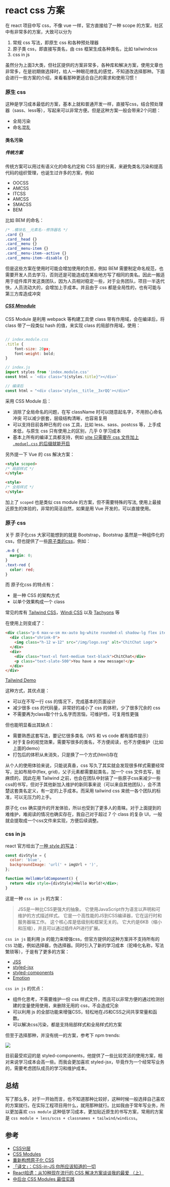 # react css 方案

在 react 项目中写 css，不像 vue 一样，官方直接给了一种 scope 的方案，社区中有非常多的方案，大致可以分为

1. 常规 css 写法，即原生 css 和各种预处理器
2. 原子类 css，即直接写类名，由 css 框架生成各种类名，比如 tailwindcss
3. css in js

虽然分为上面3大类，但社区提供的方案非常多，各种库和解决方案，使用文章也非常多，在是初期做选择时，给人一种眼花缭乱的感觉，不知道改选择那种。下面会进行一些方案的介绍，来看看那种更适合自己的需求和使用习惯！

### 原生 css

这种是学习成本最低的方案，基本上就和普通开发一样，直接写css，结合预处理器（sass、less等），写起来可以非常方便。但是这种方案一般会带来2个问题：

- 全局污染
- 命名混乱

#### 类名污染

##### 传统方案

传统方案可以用过有语义化的命名约定和 CSS 层的分离，来避免类名污染和提高代码的组织管理，也诞生过许多的方案，例如

- OOCSS
- AMCSS
- ITCSS
- AMCSS
- SMACSS
- BEM

比如 BEM 的命名：

```css
/* .模块名__元素名--修饰器名 */
.card {}
.card__head {}
.card__menu {}
.card__menu-item {}
.card__menu-item--active {}
.card__menu-item--disable {}
```

但是这些方案在使用时可能会增加使用的负担，例如 BEM 需要制定命名规范，也需要开发人员去学习，否则还是可能造成在某些地方写了相同的类名。因此一搬适用于组件库开发这类团队，因为人员相对稳定一些，对于业务团队，项目一半迭代快，人员流动大的，会增加上手成本。并且由于 css 都是全局性的，也有可能与第三方库造成冲突

##### [CSS Mmodule](https://github.com/css-modules/css-modules)

CSS Module 是利用 webpack 等构建工具使 class 带有作用域，会在编译后，将 class 带了一段类似 hash 的值，来实现 class 的局部作用域，使用：

```jsx

// index.module.css
.title {
    font-size: 20px;
    font-weight: bold;
}

// index.js
import styles from 'index.module.css'
const html = `<div class="${styles.title}"></div>`

// 编译后
const html = "<div class='styles__title__3xrQQ'></div>"
```

采用 CSS Module 后：

- 消除了全局命名的问题，在写 className 时可以随意起名字，不用担心命名冲突
  可以减少嵌套，层级结构清晰，也容易复用
- 可以支持目前各种已有的 css 工具，比如 less、sass、postcss 等，上手成本低，与原生 css 只有使用上的区别，几乎 0 学习成本
- 基本上所有的编译工具都支持，例如 [vite 只需要在 css 文件加上 `.moduel.css` 的后缀就能开启](https://vitejs.dev/guide/features.html#css-modules)

另外提一下 Vue 的 css 解决方案：

```html
<style scoped>
/* 局部样式 */
</style>

<style>
/* 全局样式 */
</style>
```

加上了 `scoped` 也是类似 css module 的方案，但不需要特殊的写法, 使用上最接近原生的体验的，非常的简洁自然，如果是用 Vue 开发的，可以直接使用。

### 原子 css

关于 原子化css 大家可能想到的就是 Bootstrap，Bootstrap 虽然是一种组件化的 css，但也提供了一些[原子类的css](https://getbootstrap.com/docs/5.1/utilities/api/#api-explained)，例如：

```css
.m-0 {
  margin: 0;
}
.text-red {
  color: red;
}
```

而 原子化css 的特点有：

- 是一种 CSS 的架构方式
- 以单个效果构成一个 class

常见的库有 [Tailwind CSS](https://tailwindcss.com/)，[Windi CSS](https://cn.windicss.org/) 以及 [Tachyons](https://tachyons.io/) 等

在使用上则变成了：

```html
<div class="p-6 max-w-sm mx-auto bg-white rounded-xl shadow-lg flex items-center space-x-4">
  <div class="shrink-0">
    <img class="h-12 w-12" src="/img/logo.svg" alt="ChitChat Logo">
  </div>
  <div>
    <div class="text-xl font-medium text-black">ChitChat</div>
    <p class="text-slate-500">You have a new message!</p>
  </div>
</div>
```

[Tailwind Demo](https://tailwindcss.com/docs/utility-first)

这种方式，其优点是：

- 可以在不写一行 css 的情况下，完成基本的页面设计
- 减少很多 css 的代码量，非常好的减小了 css 的体积，少了很多冗余的 css
- 不需要再为class取个什么名字而苦恼，可维护性，可复用性更强

但也能明显看出其缺点：

- 需要熟悉这套写法，要记忆很多类名（WS 和 vs code 都有插件提示）
- 对于复杂的视觉效果，需要写很多的类名，不方便阅读，也不方便维护（比如上面的demo）
- 打包后的体积从未消失，只是换了一个方式(html)存在

从个人的使用体验来说，只能说真香，css 写久了其实就会发现很多样式需要经常写，比如布局中(flex, grid)，父子元素都需要起类名，加一个 css 文件去写，挺麻烦的，因此在用 Tailwind 之前，也会在团队中封装了一些原子css来减少一些css的书写，但对于其他新加入维护的新同事来说（可以来自其他团队），会不清楚这套类名定义，有一定的上手成本。而采用 tailwind css 来统一各个团队的标准，可以无压力的上手。

原子化 css 确实提升的开发体验，所以也受到了更多人的青睐。对于上面提到的难维护，难阅读的情况也确实存在，我自己对于超过 7 个 class 的复杂 UI，一般就会提取成一个css文件来实现，方便后续调整。

### css in js

react 官方给出了[一种 style 的写法](https://zh-hans.reactjs.org/docs/dom-elements.html#style)：

```jsx
const divStyle = {
  color: 'blue',
  backgroundImage: 'url(' + imgUrl + ')',
};

function HelloWorldComponent() {
  return <div style={divStyle}>Hello World!</div>;
}
```

这是一种 `css in js` 的方案：
> JSS是一种比CSS更强大的抽象。 它使用JavaScript作为语言以声明和可维护的方式描述样式。 它是一个高性能的JS到CSS编译器，它在运行时和服务器端工作。 这个核心库是低级别和框架无关的。 它大约是6KB（缩小和压缩），并且可以通过插件API进行扩展。

`css in js` 能利用 js 的能力来增强css，但官方提供的这种方案并不支持所有的 `CSS` 功能，例如选择器，伪选择器。同时引入了新的学习成本（驼峰化名称，写法繁琐等），于是有了更多的方案：

- [JSS](https://cssinjs.org/)
- [styled-jsx](https://github.com/vercel/styled-jsx)
- [styled-components](https://styled-components.com/)
- [Emotion](https://emotion.sh/docs/introduction)

`css in js` 的优点：

- 组件化思考，不需要维护一份 css 样式文件，而且可以非常方便的通过检测创建的变量使用使用，来删除无用的 css，不会造成冗余
- 可以利用 js 的全部功能来增强CSS，轻松地在JS和CSS之间共享常量和函数。
- 可以解决css污染，都是支持局部样式和全局样式的方案

但至于选择那种，并没有统一的方案，参考下 npm trends:

![](./static/common/css-%E6%96%B9%E6%A1%88%E9%80%89%E6%8B%A9.png)

目前最受欢迎的是 styled-components，他提供了一些比较灵活的使用方案，相对来说学习成本会高一些。而我会更加喜欢 styled-jsx，毕竟作为一个经常写业务的，需要考虑团队成员的学习和维护成本。

## 总结

写了那么多，对于一开始而言，也不知道那种比较好，这种时候一般选择自己喜欢的方案就行。在实际工程项目用什么，就用那种就行。比如我由于常年写业务，所以更加喜欢 `css module` 这种低学习成本，更加贴近原生的书写方案，常用的方案是 `css module + less/scss + classnames + tailwind/windicss`。

## 参考

- [CSS分层](https://www.w3cplus.com/css/css-layers.html)
- [CSS Modules](https://glenmaddern.com/articles/css-modules)
- [重新构想原子化 CSS](https://antfu.me/posts/reimagine-atomic-css-zh)
- [「译文」：CSS-in-JS 你所应该知道的一切](https://juejin.cn/post/6844903873962835982)
- [React拾遗：从10种现在流行的 CSS 解决方案谈谈我的最爱 （上）](https://juejin.cn/post/6844903633109139464)
- [中后台 CSS Modules 最佳实践](https://juejin.cn/post/7097312790511091719)
